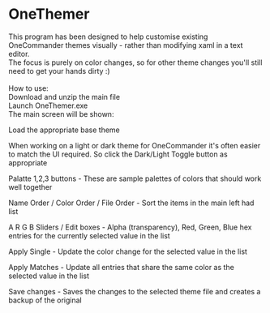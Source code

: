 # OneThemer

This program has been designed to help customise existing OneCommander themes visually - rather than modifying xaml in a text editor.\
The focus is purely on color changes, so for other theme changes you'll still need to get your hands dirty :)
\
\
How to use:  
Download and unzip the main file\
Launch OneThemer.exe\
The main screen will be shown:



Load the appropriate base theme

When working on a light or dark theme for OneCommander it's often easier to match the UI required. So click the Dark/Light Toggle button as appropriate

Palatte 1,2,3 buttons - These are sample palettes of colors that should work well together

Name Order / Color Order / File Order - Sort the items in the main left had list

A R G B Sliders / Edit boxes - Alpha (transparency), Red, Green, Blue hex entries for the currently selected value in the list

Apply Single - Update the color change for the selected value in the list

Apply Matches - Update all entries that share the same color as the selected value in the list

Save changes - Saves the changes to the selected theme file and creates a backup of the original








